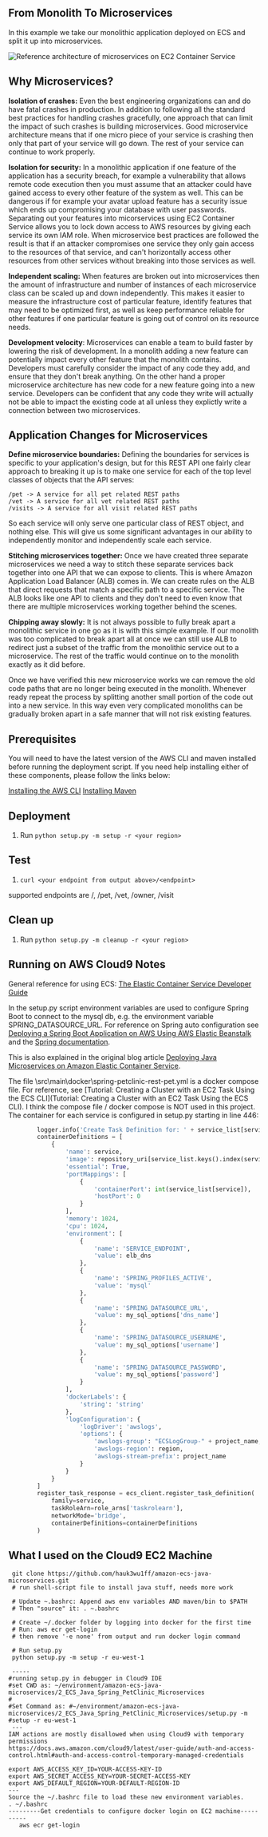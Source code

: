 ## From Monolith To Microservices

In this example we take our monolithic application deployed on ECS and split it up into microservices.

![Reference architecture of microservices on EC2 Container Service](https://github.com/awslabs/amazon-ecs-java-microservices/blob/master/images/ecs-spring-microservice-containers.png)

## Why Microservices?

__Isolation of crashes:__ Even the best engineering organizations can and do have fatal crashes in production. In addition to following all the standard best practices for handling crashes gracefully, one approach that can limit the impact of such crashes is building microservices. Good microservice architecture means that if one micro piece of your service is crashing then only that part of your service will go down. The rest of your service can continue to work properly.

__Isolation for security:__ In a monolithic application if one feature of the application has a security breach, for example a vulnerability that allows remote code execution then you must assume that an attacker could have gained access to every other feature of the system as well. This can be dangerous if for example your avatar upload feature has a security issue which ends up compromising your database with user passwords. Separating out your features into micorservices using EC2 Container Service allows you to lock down access to AWS resources by giving each service its own IAM role. When microservice best practices are followed the result is that if an attacker compromises one service they only gain access to the resources of that service, and can't horizontally access other resources from other services without breaking into those services as well.

__Independent scaling:__ When features are broken out into microservices then the amount of infrastructure and number of instances of each microservice class can be scaled up and down independently. This makes it easier to measure the infrastructure cost of particular feature, identify features that may need to be optimized first, as well as keep performance reliable for other features if one particular feature is going out of control on its resource needs.

__Development velocity__: Microservices can enable a team to build faster by lowering the risk of development. In a monolith adding a new feature can potentially impact every other feature that the monolith contains. Developers must carefully consider the impact of any code they add, and ensure that they don't break anything. On the other hand a proper microservice architecture has new code for a new feature going into a new service. Developers can be confident that any code they write will actually not be able to impact the existing code at all unless they explictly write a connection between two microservices.

## Application Changes for Microservices

__Define microservice boundaries:__ Defining the boundaries for services is specific to your application's design, but for this REST API one fairly clear approach to breaking it up is to make one service for each of the top level classes of objects that the API serves:

```
/pet -> A service for all pet related REST paths
/vet -> A service for all vet related REST paths
/visits -> A service for all visit related REST paths
```

So each service will only serve one particular class of REST object, and nothing else. This will give us some significant advantages in our ability to independently monitor and independently scale each service.

__Stitching microservices together:__ Once we have created three separate microservices we need a way to stitch these separate services back together into one API that we can expose to clients. This is where Amazon Application Load Balancer (ALB) comes in. We can create rules on the ALB that direct requests that match a specific path to a specific service. The ALB looks like one API to clients and they don't need to even know that there are multiple microservices working together behind the scenes.

__Chipping away slowly:__ It is not always possible to fully break apart a monolithic service in one go as it is with this simple example. If our monolith was too complicated to break apart all at once we can still use ALB to redirect just a subset of the traffic from the monolithic service out to a microservice. The rest of the traffic would continue on to the monolith exactly as it did before.

Once we have verified this new microservice works we can remove the old code paths that are no longer being executed in the monolith. Whenever ready repeat the process by splitting another small portion of the code out into a new service. In this way even very complicated monoliths can be gradually broken apart in a safe manner that will not risk existing features.

## Prerequisites

You will need to have the latest version of the AWS CLI and maven installed before running the deployment script.  If you need help installing either of these components, please follow the links below:

[Installing the AWS CLI](http://docs.aws.amazon.com/cli/latest/userguide/installing.html)
[Installing Maven](https://maven.apache.org/install.html)

## Deployment

1. Run ```python setup.py -m setup -r <your region>```

## Test
 1. ```curl <your endpoint from output above>/<endpoint>```
 
supported endpoints are /, /pet, /vet, /owner, /visit

## Clean up

1.  Run ```python setup.py -m cleanup -r <your region>```
  
## Running on AWS Cloud9 Notes

General reference for using ECS: [The Elastic Container Service Developer Guide](https://docs.aws.amazon.com/AmazonECS/latest/developerguide)

In the setup.py script environment variables are used to configure Spring Boot to connect to the mysql db, e.g. the environment variable SPRING_DATASOURCE_URL. For reference on Spring auto configuration see [Deploying a Spring Boot Application on AWS Using AWS Elastic Beanstalk](https://aws.amazon.com/blogs/devops/deploying-a-spring-boot-application-on-aws-using-aws-elastic-beanstalk/) and the [Spring documentation](https://docs.spring.io/spring-boot/docs/current/reference/html/boot-features-external-config.html).

This is also explained in the original blog article [Deploying Java Microservices on Amazon Elastic Container Service](https://aws.amazon.com/blogs/compute/deploying-java-microservices-on-amazon-ec2-container-service/).

The file \src\main\docker\spring-petclinic-rest-pet.yml is a docker compose file. For reference, see [Tutorial: Creating a Cluster with an EC2 Task Using the ECS CLI](Tutorial: Creating a Cluster with an EC2 Task Using the ECS CLI). I think the compose file / docker compose is NOT used in this project. The container for each service is configured in setup.py starting in line 446:
```PYTHON
        logger.info('Create Task Definition for: ' + service_list[service])
        containerDefinitions = [
            {
                'name': service,
                'image': repository_uri[service_list.keys().index(service)][service] + ':latest',
                'essential': True,
                'portMappings': [
                    {
                        'containerPort': int(service_list[service]),
                        'hostPort': 0
                    }
                ],
                'memory': 1024,
                'cpu': 1024,
                'environment': [
                    {
                        'name': 'SERVICE_ENDPOINT',
                        'value': elb_dns
                    },
                    {
                        'name': 'SPRING_PROFILES_ACTIVE',
                        'value': 'mysql'
                    },
                    {
                        'name': 'SPRING_DATASOURCE_URL',
                        'value': my_sql_options['dns_name']
                    },
                    {
                        'name': 'SPRING_DATASOURCE_USERNAME',
                        'value': my_sql_options['username']
                    },
                    {
                        'name': 'SPRING_DATASOURCE_PASSWORD',
                        'value': my_sql_options['password']
                    }
                ],
                'dockerLabels': {
                    'string': 'string'
                },
                'logConfiguration': {
                    'logDriver': 'awslogs',
                    'options': {
                        'awslogs-group': "ECSLogGroup-" + project_name,
                        'awslogs-region': region,
                        'awslogs-stream-prefix': project_name
                    }
                }
            }
        ]
        register_task_response = ecs_client.register_task_definition(
            family=service,
            taskRoleArn=role_arns['taskrolearn'],
            networkMode='bridge',
            containerDefinitions=containerDefinitions
        )
```

## What I used on the Cloud9 EC2 Machine
```
 git clone https://github.com/hauk3wu1ff/amazon-ecs-java-microservices.git
 # run shell-script file to install java stuff, needs more work

 # Update ~.bashrc: Append aws env variables AND maven/bin to $PATH
 # Then "source" it: . ~.bashrc

 # Create ~/.docker folder by logging into docker for the first time
 # Run: aws ecr get-login
 # then remove '-e none' from output and run docker login command

 # Run setup.py
 python setup.py -m setup -r eu-west-1

 -----
#running setup.py in debugger in Cloud9 IDE
#set CWD as: ~/environment/amazon-ecs-java-microservices/2_ECS_Java_Spring_PetClinic_Microservices
#
#Set Command as: #~/environment/amazon-ecs-java-microservices/2_ECS_Java_Spring_PetClinic_Microservices/setup.py -m #setup -r eu-west-1
 ---
IAM actions are mostly disallowed when using Cloud9 with temporary permissions
https://docs.aws.amazon.com/cloud9/latest/user-guide/auth-and-access-control.html#auth-and-access-control-temporary-managed-credentials

export AWS_ACCESS_KEY_ID=YOUR-ACCESS-KEY-ID
export AWS_SECRET_ACCESS_KEY=YOUR-SECRET-ACCESS-KEY
export AWS_DEFAULT_REGION=YOUR-DEFAULT-REGION-ID
---
Source the ~/.bashrc file to load these new environment variables.
. ~/.bashrc
---------Get credentials to configure docker login on EC2 machine----------
   aws ecr get-login

 ```
